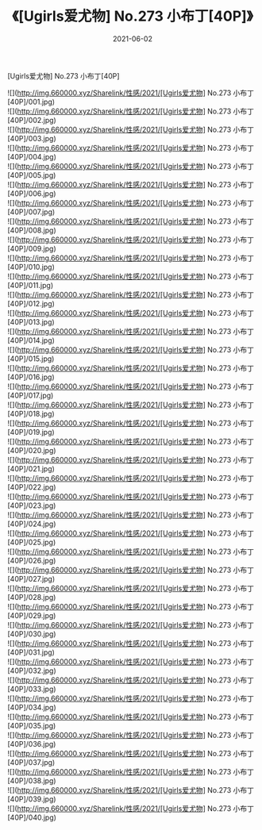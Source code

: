 ﻿---
layout: post
title:  《[Ugirls爱尤物] No.273 小布丁[40P]》
date:   2021-06-02
img: http://img.660000.xyz/Sharelink/性感/2021/[Ugirls爱尤物] No.273 小布丁[40P]/000.jpg
categories: [美女, 清纯, 唯美]
---

[Ugirls爱尤物] No.273 小布丁[40P]

  ![](http://img.660000.xyz/Sharelink/性感/2021/[Ugirls爱尤物] No.273 小布丁[40P]/001.jpg) <br> ![](http://img.660000.xyz/Sharelink/性感/2021/[Ugirls爱尤物] No.273 小布丁[40P]/002.jpg) <br> ![](http://img.660000.xyz/Sharelink/性感/2021/[Ugirls爱尤物] No.273 小布丁[40P]/003.jpg) <br> ![](http://img.660000.xyz/Sharelink/性感/2021/[Ugirls爱尤物] No.273 小布丁[40P]/004.jpg) <br> ![](http://img.660000.xyz/Sharelink/性感/2021/[Ugirls爱尤物] No.273 小布丁[40P]/005.jpg) <br> ![](http://img.660000.xyz/Sharelink/性感/2021/[Ugirls爱尤物] No.273 小布丁[40P]/006.jpg) <br> ![](http://img.660000.xyz/Sharelink/性感/2021/[Ugirls爱尤物] No.273 小布丁[40P]/007.jpg) <br> ![](http://img.660000.xyz/Sharelink/性感/2021/[Ugirls爱尤物] No.273 小布丁[40P]/008.jpg) <br> ![](http://img.660000.xyz/Sharelink/性感/2021/[Ugirls爱尤物] No.273 小布丁[40P]/009.jpg) <br> ![](http://img.660000.xyz/Sharelink/性感/2021/[Ugirls爱尤物] No.273 小布丁[40P]/010.jpg) <br> ![](http://img.660000.xyz/Sharelink/性感/2021/[Ugirls爱尤物] No.273 小布丁[40P]/011.jpg) <br> ![](http://img.660000.xyz/Sharelink/性感/2021/[Ugirls爱尤物] No.273 小布丁[40P]/012.jpg) <br> ![](http://img.660000.xyz/Sharelink/性感/2021/[Ugirls爱尤物] No.273 小布丁[40P]/013.jpg) <br> ![](http://img.660000.xyz/Sharelink/性感/2021/[Ugirls爱尤物] No.273 小布丁[40P]/014.jpg) <br> ![](http://img.660000.xyz/Sharelink/性感/2021/[Ugirls爱尤物] No.273 小布丁[40P]/015.jpg) <br> ![](http://img.660000.xyz/Sharelink/性感/2021/[Ugirls爱尤物] No.273 小布丁[40P]/016.jpg) <br> ![](http://img.660000.xyz/Sharelink/性感/2021/[Ugirls爱尤物] No.273 小布丁[40P]/017.jpg) <br> ![](http://img.660000.xyz/Sharelink/性感/2021/[Ugirls爱尤物] No.273 小布丁[40P]/018.jpg) <br> ![](http://img.660000.xyz/Sharelink/性感/2021/[Ugirls爱尤物] No.273 小布丁[40P]/019.jpg) <br> ![](http://img.660000.xyz/Sharelink/性感/2021/[Ugirls爱尤物] No.273 小布丁[40P]/020.jpg) <br> ![](http://img.660000.xyz/Sharelink/性感/2021/[Ugirls爱尤物] No.273 小布丁[40P]/021.jpg) <br> ![](http://img.660000.xyz/Sharelink/性感/2021/[Ugirls爱尤物] No.273 小布丁[40P]/022.jpg) <br> ![](http://img.660000.xyz/Sharelink/性感/2021/[Ugirls爱尤物] No.273 小布丁[40P]/023.jpg) <br> ![](http://img.660000.xyz/Sharelink/性感/2021/[Ugirls爱尤物] No.273 小布丁[40P]/024.jpg) <br> ![](http://img.660000.xyz/Sharelink/性感/2021/[Ugirls爱尤物] No.273 小布丁[40P]/025.jpg) <br> ![](http://img.660000.xyz/Sharelink/性感/2021/[Ugirls爱尤物] No.273 小布丁[40P]/026.jpg) <br> ![](http://img.660000.xyz/Sharelink/性感/2021/[Ugirls爱尤物] No.273 小布丁[40P]/027.jpg) <br> ![](http://img.660000.xyz/Sharelink/性感/2021/[Ugirls爱尤物] No.273 小布丁[40P]/028.jpg) <br> ![](http://img.660000.xyz/Sharelink/性感/2021/[Ugirls爱尤物] No.273 小布丁[40P]/029.jpg) <br> ![](http://img.660000.xyz/Sharelink/性感/2021/[Ugirls爱尤物] No.273 小布丁[40P]/030.jpg) <br> ![](http://img.660000.xyz/Sharelink/性感/2021/[Ugirls爱尤物] No.273 小布丁[40P]/031.jpg) <br> ![](http://img.660000.xyz/Sharelink/性感/2021/[Ugirls爱尤物] No.273 小布丁[40P]/032.jpg) <br> ![](http://img.660000.xyz/Sharelink/性感/2021/[Ugirls爱尤物] No.273 小布丁[40P]/033.jpg) <br> ![](http://img.660000.xyz/Sharelink/性感/2021/[Ugirls爱尤物] No.273 小布丁[40P]/034.jpg) <br> ![](http://img.660000.xyz/Sharelink/性感/2021/[Ugirls爱尤物] No.273 小布丁[40P]/035.jpg) <br> ![](http://img.660000.xyz/Sharelink/性感/2021/[Ugirls爱尤物] No.273 小布丁[40P]/036.jpg) <br> ![](http://img.660000.xyz/Sharelink/性感/2021/[Ugirls爱尤物] No.273 小布丁[40P]/037.jpg) <br> ![](http://img.660000.xyz/Sharelink/性感/2021/[Ugirls爱尤物] No.273 小布丁[40P]/038.jpg) <br> ![](http://img.660000.xyz/Sharelink/性感/2021/[Ugirls爱尤物] No.273 小布丁[40P]/039.jpg) <br> ![](http://img.660000.xyz/Sharelink/性感/2021/[Ugirls爱尤物] No.273 小布丁[40P]/040.jpg) <br>